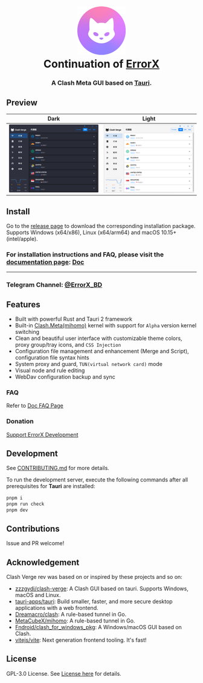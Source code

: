 <h1 align="center">
  <img src="./src-tauri/icons/icon.png" alt="Clash" width="128" />
  <br>
  Continuation of <a href="https://github.com/FakeErrorX/ErrorX">ErrorX</a>
  <br>
</h1>

<h3 align="center">
A Clash Meta GUI based on <a href="https://github.com/tauri-apps/tauri">Tauri</a>.
</h3>

## Preview

| Dark                             | Light                             |
| -------------------------------- | --------------------------------- |
| ![Preview](./docs/preview_dark.png) | ![Preview](./docs/preview_light.png) |

## Install

Go to the [release page](https://github.com/FakeErrorX/ErrorX/releases) to download the corresponding installation package.
Supports Windows (x64/x86), Linux (x64/arm64) and macOS 10.15+ (intel/apple).

### For installation instructions and FAQ, please visit the [documentation page](https://errorx.me/): [Doc](https://errorx.me/)

---

### Telegram Channel: [@ErrorX_BD](https://t.me/ErrorX_BD)


## Features

- Built with powerful Rust and Tauri 2 framework
- Built-in [Clash.Meta(mihomo)](https://github.com/MetaCubeX/mihomo) kernel with support for `Alpha` version kernel switching
- Clean and beautiful user interface with customizable theme colors, proxy group/tray icons, and `CSS Injection`
- Configuration file management and enhancement (Merge and Script), configuration file syntax hints
- System proxy and guard, `TUN(virtual network card)` mode
- Visual node and rule editing
- WebDav configuration backup and sync

### FAQ

Refer to [Doc FAQ Page](https://errorx.me/)

### Donation

[Support ErrorX Development](https://github.com/sponsors/FakeErrorX)

## Development

See [CONTRIBUTING.md](./CONTRIBUTING.md) for more details.

To run the development server, execute the following commands after all prerequisites for **Tauri** are installed:

```shell
pnpm i
pnpm run check
pnpm dev
```

## Contributions

Issue and PR welcome!

## Acknowledgement

Clash Verge rev was based on or inspired by these projects and so on:

- [zzzgydi/clash-verge](https://github.com/zzzgydi/clash-verge): A Clash GUI based on tauri. Supports Windows, macOS and Linux.
- [tauri-apps/tauri](https://github.com/tauri-apps/tauri): Build smaller, faster, and more secure desktop applications with a web frontend.
- [Dreamacro/clash](https://github.com/Dreamacro/clash): A rule-based tunnel in Go.
- [MetaCubeX/mihomo](https://github.com/MetaCubeX/mihomo): A rule-based tunnel in Go.
- [Fndroid/clash_for_windows_pkg](https://github.com/Fndroid/clash_for_windows_pkg): A Windows/macOS GUI based on Clash.
- [vitejs/vite](https://github.com/vitejs/vite): Next generation frontend tooling. It's fast!

## License

GPL-3.0 License. See [License here](./LICENSE) for details.
